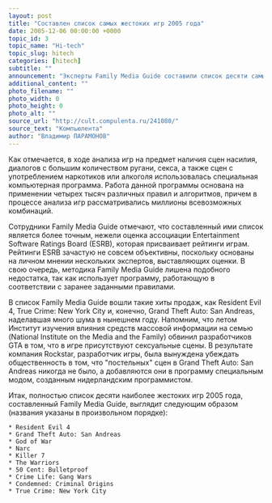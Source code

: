 ```yaml
---
layout: post
title: "Составлен список самых жестоких игр 2005 года"
date: 2005-12-06 00:00:00 +0000
topic_id: 3
topic_name: "Hi-tech"
topic_slug: hitech
categories: [hitech]
subtitle: ""
announcement: "Эксперты Family Media Guide составили список десяти самых жестоких видеоигр 2005 года."
additional_content: ""
photo_filename: ""
photo_width: 0
photo_height: 0
photo_alt: ""
source_url: "http://cult.compulenta.ru/241080/"
source_text: "Компьюлента"
author: "Владимир ПАРАМОНОВ"
---
```

Как отмечается, в ходе анализа игр на предмет наличия сцен насилия, диалогов с большим количеством ругани, секса, а также сцен с употреблением наркотиков или алкоголя использовалась специальная компьютерная программа. Работа данной программы основана на применении четырех тысяч различных правил и алгоритмов, причем в процессе анализа игр рассматривались миллионы всевозможных комбинаций.

Сотрудники Family Media Guide отмечают, что составленный ими список является более точным, нежели оценка ассоциации Entertainment Software Ratings Board (ESRB), которая присваивает рейтинги играм. Рейтинги ESRB зачастую не совсем объективны, поскольку основаны на личном мнении нескольких экспертов, выставляющих оценки. В свою очередь, методика Family Media Guide лишена подобного недостатка, так как использует программу, работающую в соответствии с заранее заданными правилами.

В список Family Media Guide вошли такие хиты продаж, как Resident Evil 4, True Crime: New York City и, конечно, Grand Theft Auto: San Andreas, наделавшая много шума в нынешнем году. Напомним, что летом Институт изучения влияния средств массовой информации на семью (National Institute on the Media and the Family) обвинил разработчиков GTA в том, что в игре присутствуют сексуальные сцены. В результате компания Rockstar, разработчик игры, была вынуждена убеждать общественность в том, что "постельных" сцен в Grand Theft Auto: San Andreas никогда не было, а добавляются они в программу специальным модом, созданным нидерландским программистом.

Итак, полностью список десяти наиболее жестоких игр 2005 года, составленный Family Media Guide, выглядит следующим образом (названия указаны в произвольном порядке):

    * Resident Evil 4
    * Grand Theft Auto: San Andreas
    * God of War
    * Narc
    * Killer 7
    * The Warriors
    * 50 Cent: Bulletproof
    * Crime Life: Gang Wars
    * Condemned: Criminal Origins
    * True Crime: New York City
